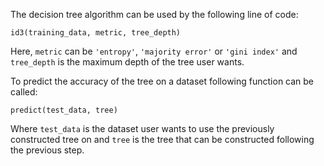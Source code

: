 The decision tree algorithm can be used by the following line of code:

`id3(training_data, metric, tree_depth)`

Here, `metric` can be `'entropy'`, `'majority error'` or `'gini index'` and `tree_depth` is the maximum depth of the tree user wants.

To predict the accuracy of the tree on a dataset following function can be called:

`predict(test_data, tree)`

Where `test_data` is the dataset user wants to use the previously constructed tree on and `tree` is the tree that can be constructed following the previous step.